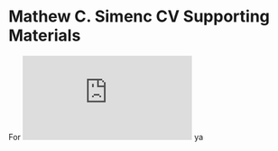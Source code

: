 # Mathew C. Simenc CV Supporting Materials
For
![](https://github.com/mcsimenc/cvmaterials.io/blob/master/Coursera_Certificate_v1-9706361910114_BioinformaticsAlgorithmsI_first_offering.pdf)
ya

